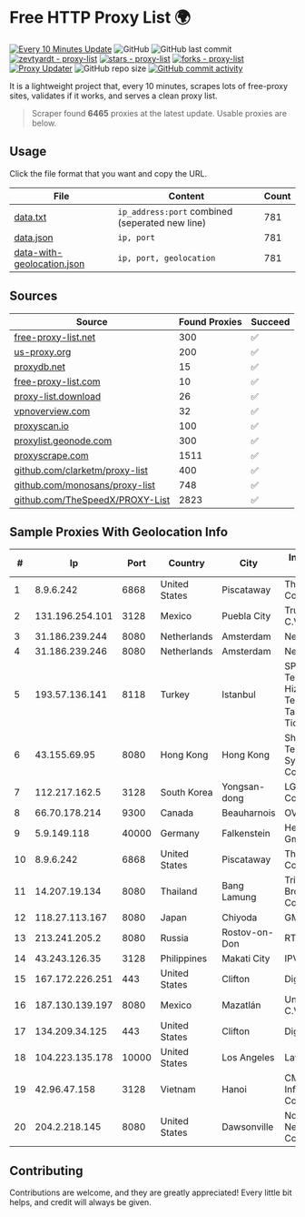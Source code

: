 
# Free HTTP Proxy List 🌍

[![Every 10 Minutes Update](https://github.com/mertguvencli/http-proxy-list/actions/workflows/main.yml/badge.svg?branch=main)](https://github.com/mertguvencli/http-proxy-list/actions/workflows/main.yml)
![GitHub](https://img.shields.io/github/license/mertguvencli/http-proxy-list)
![GitHub last commit](https://img.shields.io/github/last-commit/mertguvencli/http-proxy-list)
[![zevtyardt - proxy-list](https://img.shields.io/static/v1?label=zevtyardt&message=proxy-list&color=blue&logo=github)](https://github.com/zevtyardt/proxy-list "Go to GitHub repo")
[![stars - proxy-list](https://img.shields.io/github/stars/zevtyardt/proxy-list?style=social)](https://github.com/zevtyardt/proxy-list)
[![forks - proxy-list](https://img.shields.io/github/forks/zevtyardt/proxy-list?style=social)](https://github.com/zevtyardt/proxy-list)
[![Proxy Updater](https://github.com/zevtyardt/proxy-list/workflows/Proxy%20Updater/badge.svg)](https://github.com/zevtyardt/proxy-list/actions?query=workflow:"Proxy+Updater")
![GitHub repo size](https://img.shields.io/github/repo-size/zevtyardt/proxy-list)
[![GitHub commit activity](https://img.shields.io/github/commit-activity/m/zevtyardt/proxy-list?logo=commits)](https://github.com/zevtyardt/proxy-list/commits/main)

It is a lightweight project that, every 10 minutes, scrapes lots of free-proxy sites, validates if it works, and serves a clean proxy list.

> Scraper found **6465** proxies at the latest update. Usable proxies are below.

## Usage

Click the file format that you want and copy the URL.

|File|Content|Count|
|----|-------|-----|
|[data.txt](https://raw.githubusercontent.com/mertguvencli/http-proxy-list/main/proxy-list/data.txt)|`ip_address:port` combined (seperated new line)|781|
|[data.json](https://raw.githubusercontent.com/mertguvencli/http-proxy-list/main/proxy-list/data.json)|`ip, port`|781|
|[data-with-geolocation.json](https://raw.githubusercontent.com/mertguvencli/http-proxy-list/main/proxy-list/data-with-geolocation.json)|`ip, port, geolocation`|781|

## Sources

|Source|Found Proxies|Succeed|
|------|-------------|-------|
|[free-proxy-list.net](https://free-proxy-list.net)|300|✅|
|[us-proxy.org](https://www.us-proxy.org)|200|✅|
|[proxydb.net](http://proxydb.net)|15|✅|
|[free-proxy-list.com](https://free-proxy-list.com/?page=&port=&type%5B%5D=http&type%5B%5D=https&up_time=0&search=Search)|10|✅|
|[proxy-list.download](https://www.proxy-list.download/HTTP)|26|✅|
|[vpnoverview.com](https://vpnoverview.com/privacy/anonymous-browsing/free-proxy-servers)|32|✅|
|[proxyscan.io](https://www.proxyscan.io)|100|✅|
|[proxylist.geonode.com](https://proxylist.geonode.com/api/proxy-list?limit=300&page=1&sort_by=lastChecked&sort_type=desc&protocols=http,https)|300|✅|
|[proxyscrape.com](https://api.proxyscrape.com/v2/?request=displayproxies&protocol=http&timeout=10000&country=all&ssl=all&anonymity=all)|1511|✅|
|[github.com/clarketm/proxy-list](https://raw.githubusercontent.com/clarketm/proxy-list/master/proxy-list-raw.txt)|400|✅|
|[github.com/monosans/proxy-list](https://raw.githubusercontent.com/monosans/proxy-list/main/proxies/http.txt)|748|✅|
|[github.com/TheSpeedX/PROXY-List](https://raw.githubusercontent.com/TheSpeedX/PROXY-List/master/http.txt)|2823|✅|


## Sample Proxies With Geolocation Info

|#|Ip|Port|Country|City|Internet Service Provider|
|-|--|----|-------|----|-------------------------|
|1|8.9.6.242|6868|United States|Piscataway|The Constant Company, LLC|
|2|131.196.254.101|3128|Mexico|Puebla City|Truxgo S. R.L. de C.V.|
|3|31.186.239.244|8080|Netherlands|Amsterdam|NetSkope Inc|
|4|31.186.239.246|8080|Netherlands|Amsterdam|NetSkope Inc|
|5|193.57.136.141|8118|Turkey|Istanbul|SPDNet Telekomunikasyon Hizmetleri Bilgi Teknolojileri Taahhut Sanayi Ve Ticare|
|6|43.155.69.95|8080|Hong Kong|Hong Kong|Shenzhen Tencent Computer Systems Company Limited|
|7|112.217.162.5|3128|South Korea|Yongsan-dong|LG DACOM Corporation|
|8|66.70.178.214|9300|Canada|Beauharnois|OVH SAS|
|9|5.9.149.118|40000|Germany|Falkenstein|Hetzner Online GmbH|
|10|8.9.6.242|6868|United States|Piscataway|The Constant Company, LLC|
|11|14.207.19.134|8080|Thailand|Bang Lamung|Triple T Broadband Public Company Limited|
|12|118.27.113.167|8080|Japan|Chiyoda|GMO Internet, Inc.|
|13|213.241.205.2|8080|Russia|Rostov-on-Don|RTCOMM-YUG|
|14|43.243.126.35|3128|Philippines|Makati City|IPVG|
|15|167.172.226.251|443|United States|Clifton|DigitalOcean, LLC|
|16|187.130.139.197|8080|Mexico|Mazatlán|Uninet S.A. de C.V.|
|17|134.209.34.125|443|United States|Clifton|DigitalOcean, LLC|
|18|104.223.135.178|10000|United States|Los Angeles|LayerHost|
|19|42.96.47.158|3128|Vietnam|Hanoi|CMC Telecom Infrastructure Company|
|20|204.2.218.145|8080|United States|Dawsonville|North Georgia Network Cooperative, Inc.|



## Contributing

Contributions are welcome, and they are greatly appreciated! Every
little bit helps, and credit will always be given.

